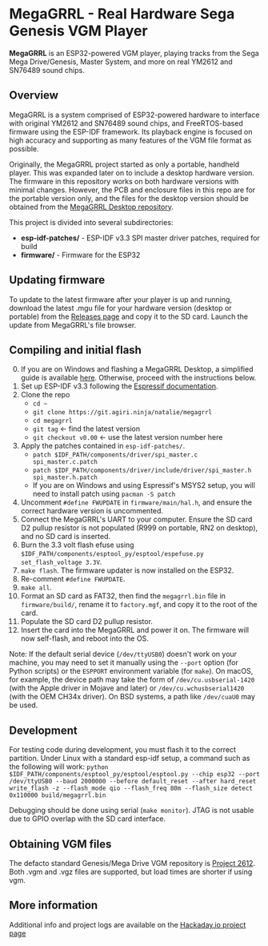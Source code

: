 MegaGRRL - Real Hardware Sega Genesis VGM Player
========
**MegaGRRL** is an ESP32-powered VGM player, playing tracks from the Sega Mega Drive/Genesis, Master System, and more on real YM2612 and SN76489 sound chips.

## Overview
MegaGRRL is a system comprised of ESP32-powered hardware to interface with original YM2612 and SN76489 sound chips, and FreeRTOS-based firmware using the ESP-IDF framework. Its playback engine is focused on high accuracy and supporting as many features of the VGM file format as possible.

Originally, the MegaGRRL project started as only a portable, handheld player. This was expanded later on to include a desktop hardware version. The firmware in this repository works on both hardware versions with minimal changes. However, the PCB and enclosure files in this repo are for the portable version only, and the files for the desktop version should be obtained from the [MegaGRRL Desktop repository](https://git.agiri.ninja/natalie/MegaGRRL_Desktop).

This project is divided into several subdirectories:
  * **esp-idf-patches/** - ESP-IDF v3.3 SPI master driver patches, required for build
  * **firmware/** - Firmware for the ESP32

## Updating firmware
To update to the latest firmware after your player is up and running, download the latest .mgu file for your hardware version (desktop or portable) from the [Releases page](https://git.agiri.ninja/natalie/megagrrl/-/releases) and copy it to the SD card. Launch the update from MegaGRRL's file browser.

## Compiling and initial flash
0. If you are on Windows and flashing a MegaGRRL Desktop, a simplified guide is available [here](https://git.agiri.ninja/snippets/3). Otherwise, proceed with the instructions below.
1. Set up ESP-IDF v3.3 following the [Espressif documentation](https://docs.espressif.com/projects/esp-idf/en/v3.3/get-started/index.html).
2. Clone the repo
   - `cd ~`
   - `git clone https://git.agiri.ninja/natalie/megagrrl`
   - `cd megagrrl`
   - `git tag` <- find the latest version
   - `git checkout v0.00` <- use the latest version number here
3. Apply the patches contained in `esp-idf-patches/`.
   - `patch $IDF_PATH/components/driver/spi_master.c spi_master.c.patch`
   - `patch $IDF_PATH/components/driver/include/driver/spi_master.h spi_master.h.patch`
   - If you are on Windows and using Espressif's MSYS2 setup, you will need to install patch using `pacman -S patch`
4. Uncomment `#define FWUPDATE` in `firmware/main/hal.h`, and ensure the correct hardware version is uncommented.
5. Connect the MegaGRRL's UART to your computer. Ensure the SD card D2 pullup resistor is not populated (R999 on portable, RN2 on desktop), and no SD card is inserted.
6. Burn the 3.3 volt flash efuse using `$IDF_PATH/components/esptool_py/esptool/espefuse.py set_flash_voltage 3.3V`.
7. `make flash`. The firmware updater is now installed on the ESP32.
8. Re-comment `#define FWUPDATE`.
9. `make all`.
10. Format an SD card as FAT32, then find the `megagrrl.bin` file in `firmware/build/`, rename it to `factory.mgf`, and copy it to the root of the card.
11. Populate the SD card D2 pullup resistor.
12. Insert the card into the MegaGRRL and power it on. The firmware will now self-flash, and reboot into the OS.

Note: If the default serial device (`/dev/ttyUSB0`) doesn't work on your machine, you may need to set it manually using the `--port` option (for Python scripts) or the `ESPPORT` environment variable (for `make`). On macOS, for example, the device path may take the form of `/dev/cu.usbserial-1420` (with the Apple driver in Mojave and later) or `/dev/cu.wchusbserial1420` (with the OEM CH34x driver). On BSD systems, a path like `/dev/cuaU0` may be used.

## Development
For testing code during development, you must flash it to the correct partition. Under Linux with a standard esp-idf setup, a command such as the following will work:
`python $IDF_PATH/components/esptool_py/esptool/esptool.py --chip esp32 --port /dev/ttyUSB0 --baud 2000000 --before default_reset --after hard_reset write_flash -z --flash_mode qio --flash_freq 80m --flash_size detect 0x110000 build/megagrrl.bin`

Debugging should be done using serial (`make monitor`). JTAG is not usable due to GPIO overlap with the SD card interface.

## Obtaining VGM files
The defacto standard Genesis/Mega Drive VGM repository is [Project 2612](https://project2612.org/). Both .vgm and .vgz files are supported, but load times are shorter if using vgm.

## More information
Additional info and project logs are available on the [Hackaday.io project page](https://hackaday.io/project/161741-megagrrl-portable-ym2612-vgm-player)
